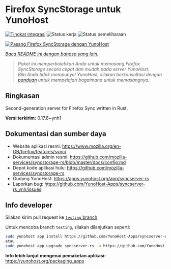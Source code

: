 <!--
N.B.: README ini dibuat secara otomatis oleh <https://github.com/YunoHost/apps/tree/master/tools/readme_generator>
Ini TIDAK boleh diedit dengan tangan.
-->

# Firefox SyncStorage untuk YunoHost

[![Tingkat integrasi](https://dash.yunohost.org/integration/syncserver-rs.svg)](https://ci-apps.yunohost.org/ci/apps/syncserver-rs/) ![Status kerja](https://ci-apps.yunohost.org/ci/badges/syncserver-rs.status.svg) ![Status pemeliharaan](https://ci-apps.yunohost.org/ci/badges/syncserver-rs.maintain.svg)

[![Pasang Firefox SyncStorage dengan YunoHost](https://install-app.yunohost.org/install-with-yunohost.svg)](https://install-app.yunohost.org/?app=syncserver-rs)

*[Baca README ini dengan bahasa yang lain.](./ALL_README.md)*

> *Paket ini memperbolehkan Anda untuk memasang Firefox SyncStorage secara cepat dan mudah pada server YunoHost.*  
> *Bila Anda tidak mempunyai YunoHost, silakan berkonsultasi dengan [panduan](https://yunohost.org/install) untuk mempelajari bagaimana untuk memasangnya.*

## Ringkasan

Second-generation server for Firefox Sync written in Rust.


**Versi terkirim:** 0.17.8~ynh1
## Dokumentasi dan sumber daya

- Website aplikasi resmi: <https://www.mozilla.org/en-GB/firefox/features/sync/>
- Dokumentasi admin resmi: <https://github.com/mozilla-services/syncstorage-rs/blob/master/docs/config.md>
- Depot kode aplikasi hulu: <https://github.com/mozilla-services/syncstorage-rs>
- Gudang YunoHost: <https://apps.yunohost.org/app/syncserver-rs>
- Laporkan bug: <https://github.com/YunoHost-Apps/syncserver-rs_ynh/issues>

## Info developer

Silakan kirim pull request ke [`testing` branch](https://github.com/YunoHost-Apps/syncserver-rs_ynh/tree/testing).

Untuk mencoba branch `testing`, silakan dilanjutkan seperti:

```bash
sudo yunohost app install https://github.com/YunoHost-Apps/syncserver-rs_ynh/tree/testing --debug
atau
sudo yunohost app upgrade syncserver-rs -u https://github.com/YunoHost-Apps/syncserver-rs_ynh/tree/testing --debug
```

**Info lebih lanjut mengenai pemaketan aplikasi:** <https://yunohost.org/packaging_apps>
